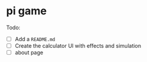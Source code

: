 # pi game

Todo:

- [ ] Add a `README.md`
- [ ] Create the calculator UI with effects and simulation
- [ ] about page
